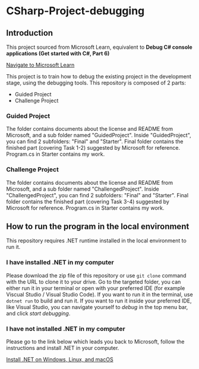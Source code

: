 # CSharp-Project-debugging
## Introduction

This project sourced from Microsoft Learn, equivalent to **Debug C# console applications (Get started with C#, Part 6)**

[Navigate to Microsoft Learn](https://learn.microsoft.com/en-us/training/paths/get-started-c-sharp-part-6/)

This project is to train how to debug the existing project in the development stage, using the debugging tools.
This repository is composed of 2 parts:
* Guided Project
* Challenge Project

### Guided Project
The folder contains documents about the license and README from Microsoft, and a sub folder named "GuidedProject".
Inside "GuidedProject", you can find 2 subfolders: "Final" and "Starter".
Final folder contains the finished part (covering Task 1-2) suggested by Microsoft for reference.
Program.cs in Starter contains my work.

### Challenge Project
The folder contains documents about the license and README from Microsoft, and a sub folder named "ChallengedProject".
Inside "ChallengedProject", you can find 2 subfolders: "Final" and "Starter".
Final folder contains the finished part (covering Task 3-4) suggested by Microsoft for reference.
Program.cs in Starter contains my work.

## How to run the program in the local environment
This repository requires .NET runtime installed in the local environment to run it. 

### I have installed .NET in my computer
Please download the zip file of this repository or use `git clone` command with the URL to clone it to your drive. 
Go to the targeted folder, you can either run it in your terminal or open with your preferred IDE (for example Viscual Studio / Visual Studio Code).
If you want to run it in the terminal, use `dotnet run` to build and run it.
If you want to run it inside your preferred IDE, like Visual Studio, you can navigate yourself to *debug* in the top menu bar, and click *start debugging*.

### I have not installed .NET in my computer
Please go to the link below which leads you back to Microsoft, follow the instructions and install .NET in your computer.

[Install .NET on Windows, Linux, and macOS](https://learn.microsoft.com/en-us/dotnet/core/install/)

